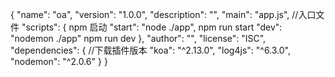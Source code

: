 {
  "name": "oa",
  "version": "1.0.0",
  "description": "",
  "main": "app.js",   //入口文件
  "scripts": {     npm 启动
    "start": "node ./app",   npm run start 
    "dev": "nodemon ./app"   npm run dev
    },
  "author": "",
  "license": "ISC",
  "dependencies": {    //下载插件版本
    "koa": "^2.13.0",
    "log4js": "^6.3.0", 
    "nodemon": "^2.0.6"
  }
}
